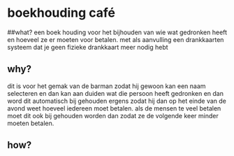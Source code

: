 # boekhouding café

##what?
een boek houding voor het bijhouden van wie wat gedronken heeft en hoeveel ze er moeten voor betalen.
met als aanvulling een drankkaarten systeem dat je geen fizieke drankkaart meer nodig hebt

## why?
dit is voor het gemak van de barman zodat hij gewoon kan een naam selecteren en dan kan aan duiden
wat die persoon heeft gedronken en dan word dit automatisch bij gehouden ergens zodat hij dan op het einde van de 
avond weet hoeveel iedereen moet betalen. als de mensen te veel betalen moet dit ook bij gehouden worden dan zodat ze 
de volgende keer minder moeten betalen.

## how?

